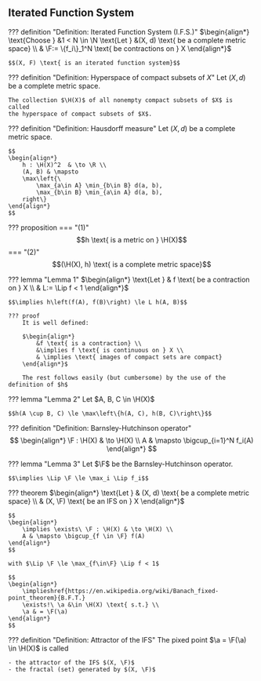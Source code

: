 ## Iterated Function System

??? definition "Definition: Iterated Function System (I.F.S.)"
    $\begin{align*}
        \text{Choose } &1 < N \in \N
        \text{Let } &(X, d) \text{ be a complete metric space} \\
        & \F:= \{f_i\}_1^N \text{ be contractions on } X
    \end{align*}$

    $$(X, F) \text{ is an iterated function system}$$


??? definition "Definition: Hyperspace of compact subsets of $X$"
    Let $(X, d)$ be a complete metric space.

    The collection $\H(X)$ of all nonempty compact subsets of $X$ is called
    the hyperspace of compact subsets of $X$.


??? definition "Definition: Hausdorff measure"
    Let $(X, d)$ be a complete metric space.

    $$
    \begin{align*}
        h : \H(X)^2  & \to \R \\
        (A, B) & \mapsto
        \max\left{\
            \max_{a\in A} \min_{b\in B} d(a, b),
            \max_{b\in B} \min_{a\in A} d(a, b),
        right\}
    \end{align*}
    $$


??? proposition
    === "$(1)$"
        $$h \text{ is a metric on } \H(X)$$
    === "$(2)$"
        $$(\H(X), h) \text{ is a complete metric space}$$


??? lemma "Lemma 1"
    $\begin{align*}
        \text{Let } & f \text{ be a contraction on } X \\
        & L:= \Lip f < 1
    \end{align*}$

    $$\implies h\left(f(A), f(B)\right) \le L h(A, B)$$

    ??? proof
        It is well defined:

        $\begin{align*}
            &f \text{ is a contraction} \\
            &\implies f \text{ is continuous on } X \\
            & \implies \text{ images of compact sets are compact}
        \end{align*}$

        The rest follows easily (but cumbersome) by the use of the definition of $h$


??? lemma "Lemma 2"
    Let $A, B, C \in \H(X)$

    $$h(A \cup B, C) \le \max\left\{h(A, C), h(B, C)\right\}$$


??? definition "Definition: Barnsley-Hutchinson operator"
    $$
    \begin{align*}
        \F : \H(X) & \to \H(X) \\
        A & \mapsto \bigcup_{i=1}^N f_i(A)
    \end{align*}
    $$


??? lemma "Lemma 3"
    Let $\F$ be the Barnsley-Hutchinson operator.

    $$\implies \Lip \F \le \max_i \Lip f_i$$


??? theorem
    $\begin{align*}
        \text{Let } & (X, d) \text{ be a complete metric space} \\
        & (X, \F) \text{ be an IFS on } X
    \end{align*}$

    $$
    \begin{align*}
        \implies \exists\ \F : \H(X) & \to \H(X) \\
        A & \mapsto \bigcup_{f \in \F} f(A)
    \end{align*}
    $$

    with $\Lip \F \le \max_{f\in\F} \Lip f < 1$

    $$
    \begin{align*}
        \implieshref{https://en.wikipedia.org/wiki/Banach_fixed-point_theorem}{B.F.T.}
        \exists!\ \a &\in \H(X) \text{ s.t.} \\
        \a & = \F(\a)
    \end{align*}
    $$


??? definition "Definition: Attractor of the IFS"
    The pixed point $\a = \F(\a) \in \H(X)$ is called
    
    - the attractor of the IFS $(X, \F)$
    - the fractal (set) generated by $(X, \F)$



